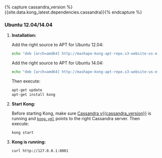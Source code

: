 {% capture cassandra_version %}{{site.data.kong_latest.dependencies.cassandra}}{% endcapture %}

### Ubuntu 12.04/14.04

1. **Installation:**

    Add the right source to APT for Ubuntu 12.04:

    ```bash
    echo "deb [arch=amd64] http://mashape-kong-apt-repo.s3-website-us-east-1.amazonaws.com/ubuntu/12_04/ kong main" | sudo tee -a /etc/apt/sources.list
    ```

    Add the right source to APT for Ubuntu 14.04:

    ```bash
    echo "deb [arch=amd64] http://mashape-kong-apt-repo.s3-website-us-east-1.amazonaws.com/ubuntu/14_04/ kong main" | sudo tee -a /etc/apt/sources.list
    ```

    Then execute:

    ```bash
    apt-get update
    apt-get install kong
    ```

2. **Start Kong:**

    Before starting Kong, make sure [Cassandra v{{cassandra_version}}](http://cassandra.apache.org/) is running and [`kong.yml`](/docs/{{site.data.kong_latest.version}}/configuration) points to the right Cassandra server. Then execute:

    ```bash
    kong start
    ```

3. **Kong is running:**

    ```bash
    curl http://127.0.0.1:8001
    ```
